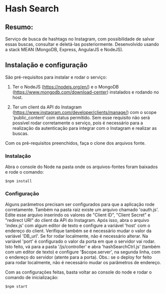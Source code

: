 # Hash Search

## Resumo:

Serviço de busca de hashtags no Instagram, com possibilidade de salvar essas buscas, consultar e deletá-las posteriormente. Desenvolvido usando a stack MEAN (MongoDB, Express, AngularJS e NodeJS).

## Instalação e configuração

São pré-requisitos para instalar e rodar o serviço:

1. Ter o NodeJS (https://nodejs.org/en/) e o MongoDB (https://www.mongodb.com/download-center) instalados e rodando no host. 

2. Ter um client da API do Instagram (https://www.instagram.com/developer/clients/manage/) com o scope 'public_content' com status permitido. Sem esse requisito não será possível rodar corretamente o serviço, pois é necessário para a realização da autenticação para integrar com o  Instagram e realizar as buscas.

Com os pré-requisitos preenchidos, faça o clone dos arquivos fonte.

### Instalação

Abra o console do Node na pasta onde os arquivos-fontes foram baixados e rode o comando:

```shell
$npm install
```

### Configuração

Alguns parâmetros precisam ser configurados para que a aplicação rode corretamente. Também na pasta raiz existe um arquivo chamado 'oauth.js'. Edite esse arquivo inserindo os valores de "Client ID", "Client Secret" e "redirect URI" do client da API do Instagram. Após isso, abra o arquivo 'index.js' com algum editor de texto e configure a variável 'host' com o endereço do client. Verifique também se é necessário mudar o valor da variável 'DB_url'. Se for rodar localmente, não é necessário alterar. Na variável 'port' é configurado o valor da porta em que o servidor vai rodar. Isto feito, vá para a pasta '/js/controller' e abra 'hashSearchCtrl.js' (também com um editor de texto) e configure '$scope.server', na segunda linha, com o endereço do servidor (atente para a porta). Obs.: se o deploy for feito para rodar localmente, não é necessário mudar os parâmetros de endereço.

Com as configurações feitas, basta voltar ao console do node e rodar o comando de inicialização:

```shell
$npm start
```
